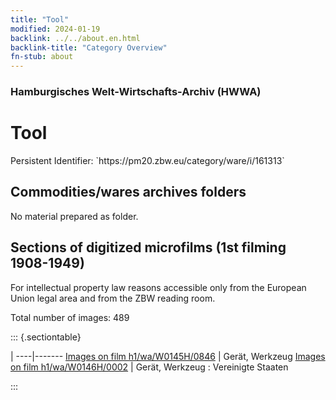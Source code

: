 ```yaml
---
title: "Tool"
modified: 2024-01-19
backlink: ../../about.en.html
backlink-title: "Category Overview"
fn-stub: about
---
```


### Hamburgisches Welt-Wirtschafts-Archiv (HWWA)

# Tool

<div class="hint">Persistent Identifier: `https://pm20.zbw.eu/category/ware/i/161313`</div>







## Commodities/wares archives folders





No material prepared as folder.



<a id="filmsections" />

## Sections of digitized microfilms (1st filming 1908-1949)

<p>For intellectual property law reasons accessible only from the European Union legal area and from the ZBW reading room.</p>



<p>Total number of images: 489</p>




::: {.sectiontable}

 | 
----|-------
<a class="btn" href="https://pm20.zbw.eu/film/h1/wa/W0145H/0846" rel="nofollow">Images on film h1/wa/W0145H/0846</a> | Gerät, Werkzeug
<a class="btn" href="https://pm20.zbw.eu/film/h1/wa/W0146H/0002" rel="nofollow">Images on film h1/wa/W0146H/0002</a> | Gerät, Werkzeug : Vereinigte Staaten


:::
















